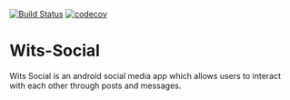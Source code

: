 [![Build Status](https://app.travis-ci.com/Rofhiwa67/Wits-Social.svg?branch=main)](https://app.travis-ci.com/Rofhiwa67/Wits-Social) [![codecov](https://codecov.io/gh/JudaGold/Wits-Social/branch/main/graph/badge.svg?token=ZV7XER23DY)](https://codecov.io/gh/JudaGold/Wits-Social)

# Wits-Social
Wits Social is an android social media app which allows users to interact with each other through posts and messages.

